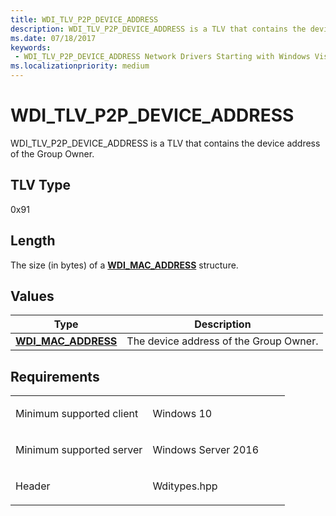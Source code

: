 ```yaml
---
title: WDI_TLV_P2P_DEVICE_ADDRESS
description: WDI_TLV_P2P_DEVICE_ADDRESS is a TLV that contains the device address of the Group Owner.
ms.date: 07/18/2017
keywords:
 - WDI_TLV_P2P_DEVICE_ADDRESS Network Drivers Starting with Windows Vista
ms.localizationpriority: medium
---
```


# WDI\_TLV\_P2P\_DEVICE\_ADDRESS


WDI\_TLV\_P2P\_DEVICE\_ADDRESS is a TLV that contains the device address of the Group Owner.

## TLV Type


0x91

## Length


The size (in bytes) of a [**WDI\_MAC\_ADDRESS**](/windows-hardware/drivers/ddi/dot11wdi/ns-dot11wdi-_wdi_mac_address) structure.

## Values


| Type                                              | Description                            |
|---------------------------------------------------|----------------------------------------|
| [**WDI\_MAC\_ADDRESS**](/windows-hardware/drivers/ddi/dot11wdi/ns-dot11wdi-_wdi_mac_address) | The device address of the Group Owner. |

 

Requirements
------------

<table>
<colgroup>
<col width="50%" />
<col width="50%" />
</colgroup>
<tbody>
<tr class="odd">
<td><p>Minimum supported client</p></td>
<td><p>Windows 10</p></td>
</tr>
<tr class="even">
<td><p>Minimum supported server</p></td>
<td><p>Windows Server 2016</p></td>
</tr>
<tr class="odd">
<td><p>Header</p></td>
<td>Wditypes.hpp</td>
</tr>
</tbody>
</table>

 

